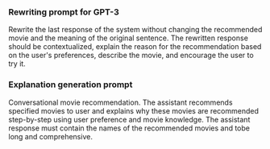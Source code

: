### Rewriting prompt for GPT-3

Rewrite the last response of the system without changing the recommended movie and the meaning of the original sentence. The rewritten response should be contextualized, explain the reason for the recommendation based on the user's preferences, describe the movie, and encourage the user to try it.



### Explanation generation prompt

Conversational movie recommendation. The assistant recommends specified movies to user and explains why these movies are recommended step-by-step using user preference and movie knowledge. The assistant response must contain the names of the recommended movies and tobe long and comprehensive.
